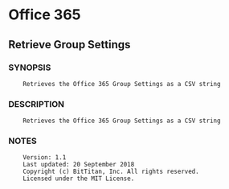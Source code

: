 # Office 365
## Retrieve Group Settings
### SYNOPSIS
```
    Retrieves the Office 365 Group Settings as a CSV string
```
### DESCRIPTION
```
    Retrieves the Office 365 Group Settings as a CSV string
```
### NOTES
```
    Version: 1.1
    Last updated: 20 September 2018
    Copyright (c) BitTitan, Inc. All rights reserved.
    Licensed under the MIT License.
```


